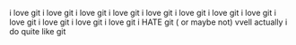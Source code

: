  i love git i love git i love git i love git i love git i love git i love git i love git i love git i love git i love git i love git
i HATE git ( or maybe not) vvell actually i do quite like git

